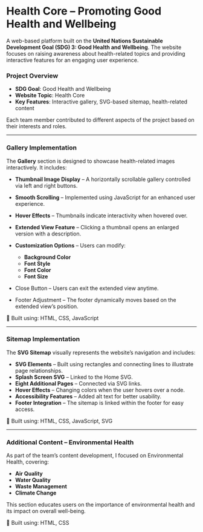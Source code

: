 # Health Core – Promoting Good Health and Wellbeing 

A web-based platform built on the **United Nations Sustainable Development Goal (SDG) 3: Good Health and Wellbeing**. The website focuses on raising awareness about health-related topics and providing interactive features for an engaging user experience.

### Project Overview

- **SDG Goal**: Good Health and Wellbeing  
- **Website Topic**: Health Core  
- **Key Features**: Interactive gallery, SVG-based sitemap, health-related content

Each team member contributed to different aspects of the project based on their interests and roles.
<hr>

### Gallery Implementation

The **Gallery** section is designed to showcase health-related images interactively. It includes:

- **Thumbnail Image Display** – A horizontally scrollable gallery controlled via left and right buttons.  
- **Smooth Scrolling** – Implemented using JavaScript for an enhanced user experience.  
- **Hover Effects** – Thumbnails indicate interactivity when hovered over.  
- **Extended View Feature** – Clicking a thumbnail opens an enlarged version with a description.  
- **Customization Options** – Users can modify:

  - **Background Color**
  - **Font Style**
  - **Font Color**
  - **Font Size**
-  Close Button – Users can exit the extended view anytime.  
- Footer Adjustment – The footer dynamically moves based on the extended view’s position.

🔹 Built using: HTML, CSS, JavaScript
<hr>

### Sitemap Implementation
The **SVG Sitemap** visually represents the website’s navigation and includes:

- **SVG Elements** – Built using rectangles and connecting lines to illustrate page relationships.  
- **Splash Screen SVG** – Linked to the Home SVG.  
- **Eight Additional Pages** – Connected via SVG links.  
- **Hover Effects** – Changing colors when the user hovers over a node.  
- **Accessibility Features** – Added alt text for better usability.  
- **Footer Integration** – The sitemap is linked within the footer for easy access.

🔹 Built using: HTML, CSS, JavaScript, SVG
<hr>

### Additional Content – Environmental Health

As part of the team’s content development, I focused on Environmental Health, covering:

- **Air Quality**  
- **Water Quality**  
- **Waste Management**  
- **Climate Change**
  
This section educates users on the importance of environmental health and its impact on overall well-being.

🔹 Built using: HTML, CSS


